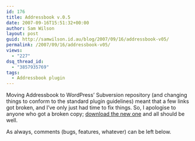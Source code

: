 ```yaml
---
id: 176
title: Addressbook v.0.5
date: 2007-09-16T15:51:32+00:00
author: Sam Wilson
layout: post
guid: http://samwilson.id.au/blog/2007/09/16/addressbook-v05/
permalink: /2007/09/16/addressbook-v05/
views:
  - "227"
dsq_thread_id:
  - "3857935769"
tags:
  - Addressbook plugin
---
```

Moving Addressbook to WordPress’ Subversion repository (and changing things to conform to the standard plugin guidelines) meant that a few links got broken, and I’ve only just had time to fix things. So, I apologise to anyone who got a broken copy; [download the new one](http://wordpress.org/extend/plugins/addressbook/) and all should be well.

As always, comments (bugs, features, whatever) can be left below.